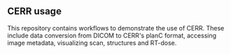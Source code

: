 ## CERR usage
This repository contains workflows to demonstrate the use of CERR. These include data conversion from DICOM to CERR's planC format, accessing image metadata, visualizing scan, structures and RT-dose.
